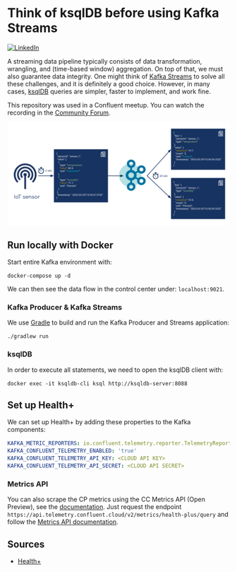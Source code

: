 # Think of ksqlDB before using Kafka Streams

[![LinkedIn][linkedin-shield]][linkedin-url]

A streaming data pipeline typically consists of data transformation, wrangling, and (time-based window) aggregation. On top of that, we must also guarantee data integrity. One might think of [Kafka Streams](https://kafka.apache.org/documentation/streams/) to solve all these challenges, and it is definitely a good choice. However, in many cases, [ksqlDB](https://ksqldb.io/) queries are simpler, faster to implement, and work fine.

This repository was used in a Confluent meetup. You can watch the recording in the [Community Forum](https://forum.confluent.io/t/recording-ready-to-view-speaker-q-a-thread-30-march-2022-think-of-using-ksqldb-before-using-kafka-streams/4450).

![](image.png)


## Run locally with Docker

Start entire Kafka environment with:
```shell
docker-compose up -d
```
We can then see the data flow in the control center under:
```localhost:9021```. 

### Kafka Producer & Kafka Streams

We use [Gradle](https://gradle.org/) to build and run the Kafka Producer and Streams application:

```shell
./gradlew run
```

### ksqlDB

In order to execute all statements, we need to open the ksqlDB client with:

```shell
docker exec -it ksqldb-cli ksql http://ksqldb-server:8088
```

## Set up Health+

We can set up Health+ by adding these properties to the Kafka components:
````yaml
KAFKA_METRIC_REPORTERS: io.confluent.telemetry.reporter.TelemetryReporter
KAFKA_CONFLUENT_TELEMETRY_ENABLED: 'true'
KAFKA_CONFLUENT_TELEMETRY_API_KEY: <CLOUD API KEY>
KAFKA_CONFLUENT_TELEMETRY_API_SECRET: <CLOUD API SECRET>
````

### Metrics API

You can also scrape the CP metrics using the CC Metrics API (Open Preview), see the [documentation](https://api.telemetry.confluent.cloud/docs#section/Object-Model/Datasets).
Just request the endpoint `https://api.telemetry.confluent.cloud/v2/metrics/health-plus/query` and follow
the [Metrics API documentation](https://docs.confluent.io/cloud/current/monitoring/metrics-api.html#example-queries).



## Sources

* [Health+](https://docs.confluent.io/platform/current/health-plus/enable-health-plus.html)


[linkedin-shield]: https://img.shields.io/badge/-LinkedIn-black.svg?style=flat-square&logo=linkedin&colorB=555
[linkedin-url]: https://www.linkedin.com/in/patrick-neff-7bb3b21a4/
